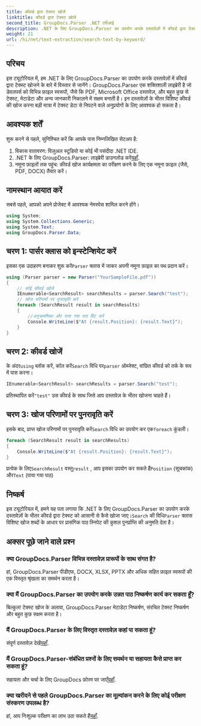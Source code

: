 ```yaml
---
title: कीवर्ड द्वारा टेक्स्ट खोजें
linktitle: कीवर्ड द्वारा टेक्स्ट खोजें
second_title: GroupDocs.Parser .NET एपीआई
description: .NET के लिए GroupDocs.Parser का उपयोग करके दस्तावेज़ों में कीवर्ड द्वारा टेक्स्ट खोजना सीखें। आसानी से प्रासंगिक सामग्री को कुशलतापूर्वक निकालें।
weight: 21
url: /hi/net/text-extraction/search-text-by-keyword/
---
```

## परिचय
इस ट्यूटोरियल में, हम .NET के लिए GroupDocs.Parser का उपयोग करके दस्तावेज़ों में कीवर्ड द्वारा टेक्स्ट खोजने के बारे में विस्तार से जानेंगे। GroupDocs.Parser एक शक्तिशाली लाइब्रेरी है जो डेवलपर्स को विभिन्न फ़ाइल स्वरूपों, जैसे कि PDF, Microsoft Office दस्तावेज़, और बहुत कुछ से टेक्स्ट, मेटाडेटा और अन्य जानकारी निकालने में सक्षम बनाती है। इन दस्तावेज़ों के भीतर विशिष्ट कीवर्ड की खोज करना बड़ी मात्रा में टेक्स्ट डेटा से निपटने वाले अनुप्रयोगों के लिए आवश्यक हो सकता है।
## आवश्यक शर्तें
शुरू करने से पहले, सुनिश्चित करें कि आपके पास निम्नलिखित सेटअप है:
1. विकास वातावरण: विज़ुअल स्टूडियो या कोई भी पसंदीदा .NET IDE.
2.  .NET के लिए GroupDocs.Parser: लाइब्रेरी डाउनलोड करें[यहाँ](https://releases.groupdocs.com/parser/net/).
3. नमूना फ़ाइलों तक पहुंच: कीवर्ड खोज कार्यक्षमता का परीक्षण करने के लिए एक नमूना फ़ाइल (जैसे, PDF, DOCX) तैयार करें।

## नामस्थान आयात करें
सबसे पहले, आपको अपने प्रोजेक्ट में आवश्यक नेमस्पेस शामिल करने होंगे।
```csharp
using System;
using System.Collections.Generic;
using System.Text;
using GroupDocs.Parser.Data;
```
## चरण 1: पार्सर क्लास को इन्स्टेन्शियेट करें
 इसका एक उदाहरण बनाकर शुरू करें`Parser` क्लास में जाकर अपनी नमूना फ़ाइल का पथ प्रदान करें।
```csharp
using (Parser parser = new Parser("YourSampleFile.pdf"))
{
    // कोई कीवर्ड खोजें
    IEnumerable<SearchResult> searchResults = parser.Search("test");
    // खोज परिणामों पर पुनरावृति करें
    foreach (SearchResult result in searchResults)
    {
        //अनुक्रमणिका और पाया गया पाठ प्रिंट करें
        Console.WriteLine($"At {result.Position}: {result.Text}");
    }
}
```
## चरण 2: कीवर्ड खोजें
 के अंदर`using` ब्लॉक करें, कॉल करें`Search` विधि पर`parser` ऑब्जेक्ट, वांछित कीवर्ड को तर्क के रूप में पास करना।
```csharp
IEnumerable<SearchResult> searchResults = parser.Search("test");
```
 प्रतिस्थापित करें`"test"` उस कीवर्ड के साथ जिसे आप दस्तावेज़ के भीतर खोजना चाहते हैं।
## चरण 3: खोज परिणामों पर पुनरावृति करें
 इसके बाद, प्राप्त खोज परिणामों पर पुनरावृति करें`Search` विधि का उपयोग कर एक`foreach` कुंडली।
```csharp
foreach (SearchResult result in searchResults)
{
    Console.WriteLine($"At {result.Position}: {result.Text}");
}
```
 प्रत्येक के लिए`SearchResult` वस्तु`result` , आप इसका उपयोग कर सकते हैं`Position` (सूचकांक) और`Text` (पाया गया पाठ)

## निष्कर्ष
 इस ट्यूटोरियल में, हमने यह पता लगाया कि .NET के लिए GroupDocs.Parser का उपयोग करके दस्तावेज़ों के भीतर कीवर्ड द्वारा टेक्स्ट को आसानी से कैसे खोजा जाए।`Search` की विधि`Parser` क्लास विशिष्ट खोज शब्दों के आधार पर प्रासंगिक पाठ स्निपेट की कुशल पुनर्प्राप्ति की अनुमति देता है।

## अक्सर पूछे जाने वाले प्रश्न
### क्या GroupDocs.Parser विभिन्न दस्तावेज़ प्रारूपों के साथ संगत है?
हां, GroupDocs.Parser पीडीएफ, DOCX, XLSX, PPTX और अधिक सहित फ़ाइल स्वरूपों की एक विस्तृत श्रृंखला का समर्थन करता है।
### क्या मैं GroupDocs.Parser का उपयोग करके उन्नत पाठ निष्कर्षण कार्य कर सकता हूँ?
बिल्कुल! टेक्स्ट खोज के अलावा, GroupDocs.Parser मेटाडेटा निष्कर्षण, संरचित टेक्स्ट निष्कर्षण और बहुत कुछ सक्षम करता है।
### मैं GroupDocs.Parser के लिए विस्तृत दस्तावेज़ कहां पा सकता हूं?
संपूर्ण दस्तावेज़ देखें[यहाँ](https://tutorials.groupdocs.com/parser/net/).
### मैं GroupDocs.Parser-संबंधित प्रश्नों के लिए समर्थन या सहायता कैसे प्राप्त कर सकता हूं?
 सहायता और चर्चा के लिए GroupDocs फ़ोरम पर जाएँ[यहाँ](https://forum.groupdocs.com/c/parser/17).
### क्या खरीदने से पहले GroupDocs.Parser का मूल्यांकन करने के लिए कोई परीक्षण संस्करण उपलब्ध है?
 हां, आप निःशुल्क परीक्षण का लाभ उठा सकते हैं[यहाँ](https://releases.groupdocs.com/).